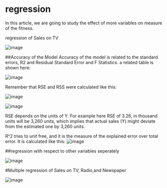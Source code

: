 # regression

In this article, we are going to study the effect of more variables on measure of the fitness. 

regression of Sales on TV 

![image](https://user-images.githubusercontent.com/61835051/137634745-c19479f3-5b39-424b-8160-2014fb05f22c.png)


##Accuracy of the Model
Accuracy of the model is related to the standard errors, R2 and Residual Standard Error and F Statistics. a related table is shown here:

![image](https://user-images.githubusercontent.com/61835051/137634986-9acb8795-d5ba-4220-84c5-16d6920fa7e5.png)

Remember that RSE and RSS were calculated like this:

![image](https://user-images.githubusercontent.com/61835051/137635023-33355591-d6e5-49a2-bacc-0c9cca9f6b4d.png)

![image](https://user-images.githubusercontent.com/61835051/137635043-5a1d3649-f2ea-4072-a34e-3449fb08d0dc.png)

RSE depends on the units of Y. For example here RSE of 3.26, in thousand units will be 3,260 units, which implies that actual sales (Y) might deviate from the estimated one by 3,260 units. 

R^2 tries to unit free, and it is the measure of the explained error over total error. It is calculated like this: 
![image](https://user-images.githubusercontent.com/61835051/137635197-6c65af9b-a4a2-4c6e-92a2-a358ef9034cc.png)

##regression with respect to other variables seperately

![image](https://user-images.githubusercontent.com/61835051/137643212-46844ebf-3c35-4d49-94b2-70ea9e320ed3.png)

#Multiple regression of Sales on TV, Radio,and Newspaper

![image](https://user-images.githubusercontent.com/61835051/137643266-e23e9451-6dd0-469b-9bc0-958184a42919.png)
